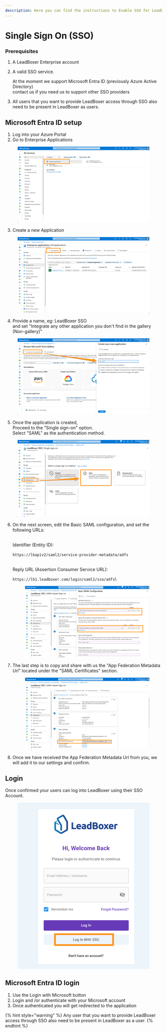 ```yaml
---
description: Here you can find the instructions to Enable SSO for LeadBoxer
---
```


# Single Sign On (SSO)

### Prerequisites <a href="#h_cd7bfcb583" id="h_cd7bfcb583"></a>

1. A LeadBoxer Enterprise account
2.  A valid SSO service.&#x20;

    At the moment we support Microsoft Entra ID (previously Azure Active Directory)\
    contact us if you need us to support other SSO providers
3. All users that you want to provide LeadBoxer access through SSO also need to be present in LeadBoxer as users.

## Microsoft Entra ID setup  <a href="#h_2fe40bd98a" id="h_2fe40bd98a"></a>

1. Log into your Azure Portal
2. Go to Enterprise Applications

<div align="left">

<figure><img src="../../.gitbook/assets/All_services_-_Microsoft_Azure (1).png" alt=""><figcaption></figcaption></figure>

</div>

3. Create a new Application

<figure><img src="../../.gitbook/assets/Enterprise_applications_-_Microsoft_Azure.png" alt=""><figcaption></figcaption></figure>

4. Provide a name, eg: LeadBoxer SSO\
   and set "Integrate any other application you don't find in the gallery (Non-gallery)"

<figure><img src="../../.gitbook/assets/Create_your_own_application_-_Microsoft_Azure.png" alt=""><figcaption></figcaption></figure>

5. Once the application is created,\
   Proceed to the "Single sign-on" option.\
   Select "SAML" as the authentication method.

<figure><img src="../../.gitbook/assets/LeadBoxer_SSO_-_Microsoft_Azure.png" alt=""><figcaption></figcaption></figure>

6.  On the next screen, edit the Basic SAML configuration, and set the following URLs:

    \
    Identifier (Entity ID):

    `https://lbapiv2/saml2/service-provider-metadata/adfs`

    \
    Reply URL (Assertion Consumer Service URL):

    `https://lb1.leadboxer.com/login/saml2/sso/adfs`\


    <figure><img src="../../.gitbook/assets/Basic_SAML_Configuration_-_Microsoft_Azure (1).png" alt=""><figcaption></figcaption></figure>
7.  The last step is to copy and share with us the "App Federation Metadata Url" located under the "SAML Certificates" section.

    <figure><img src="../../.gitbook/assets/LeadBoxer_SSO_-_Microsoft_Azure (1).png" alt=""><figcaption></figcaption></figure>
8. Once we have received the App Federation Metadata Url from you, we will add it to our settings and confirm.&#x20;

## Login

Once confirmed  your users can log into LeadBoxer using their SSO Account.

<figure><img src="../../.gitbook/assets/LeadBoxer_App (24).png" alt=""><figcaption></figcaption></figure>

## Microsoft Entra ID login <a href="#h_2fe40bd98a" id="h_2fe40bd98a"></a>

1. Use the Login with Microsoft button
2. Login and /or authenticate with your Microsoft account
3. Once authenticated you will get redirected to the application

{% hint style="warning" %}
Any user that you want to provide LeadBoxer access through SSO also need to be present in LeadBoxer as a user.
{% endhint %}

